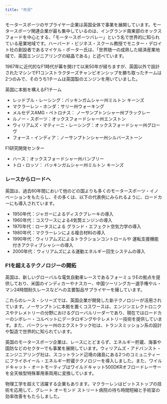 ```yaml
---
title: "市況"
---
```

モータースポーツのサプライヤー企業は英国全体で事業を展開しています。モータースポーツ関連企業が最も集中しているのは、イングランド南東部のオックスフォードを中心とする、「モータースポーツバレー」という名で世界的に知られている産業地域です。ハーバード・ビジネス・スクール教授でモニター・デロイト社の創設者であるマイケル・ポーター氏は、「世界随一の成熟した経済産業地域で、英国エンジニアリングの結晶である」と述べています。

1967年に近代的なF1時代が幕を開けて以来50年が経ちますが、英国以外で設計されたマシンでF1コンストラクターズチャンピオンシップを勝ち取ったチームは2つのみで、そのうち1チームは英国製のエンジンを用いていました。

英国に本拠を構えるF1チーム
- レッドブル・レーシング：バッキンガムシャー州ミルトン キーンズ
- マクラーレン・ホンダ：サリー州ウォーキング
- メルセデスAMG・ペトロナス： ノーサンプトンシャー州ブラックレー
- ルノー・スポーツ：オックスフォードシャー州エンストン
- ウィリアムズ・マティーニ・レーシング：オックスフォードシャー州グローヴ
- フォース・インディア：ノーサンプトンシャー州シルバーストーン

F1研究開発センター
- ハース：オックスフォードシャー州バンブリー
- トロ・ロッソ： バッキンガムシャー州ミルトン キーンズ

### レースからロードへ

英国は、過去60年間において他のどの国よりも多くのモータースポーツ・イノベーションをもたらし、その多くは、以下の代表例にみられるように、ロードカーにも導入されています。
- 1950年代：ジャガーによるディスクブレーキの導入
- 1960年代：コスワースによる4気筒エンジンの導入
- 1970年代：ロータスによる グランド・エフェクト空気力学の導入
- 1980年代：マクラーレンによる複合材料の導入
- 1990年代：ウィリアムズによるトラクションコントロールや 運転支援機能付きアクティブシャシーの導入
- 2000年代：ウィリアムズによる運動エネルギー回生システムの導入

### F1を超えるテクノロジーの開拓

英国は、新しいグローバルな電気自動車レースであるフォーミュラEの拠点を提供しており、米国のインディカーやナスカー、中国ツーリングカー選手権やル・マン24時間耐久レースなどへの主要製品サプライヤーを擁しています。

これらのレース・シリーズでは、英国企業が開発した新テクノロジーが活用されています。ノーサンプトンに本拠を置くコスワースは、エンジンエレクトロニクスやテレメトリーの分野におけるグローバルリーダーであり、現在ではロードカーのシボレー・コルベットにデータロギングやテレメトリー技術を提供しています。また、バークシャー州のエクストラック社は、トランスミッション系の設計や製造で世界的に知られています。

英国のモータースポーツ企業は、レースにとどまらず、エネルギー貯蔵、海事や国防などのセクターでも事業を展開しています。ウィリアムズ・アドバンスト・エンジニアリング社は、スコットランド辺境の諸島にある2つのコミュニティーにフライホイール・エネルギー貯蔵テクノロジーを導入しました。また、ワイルドキャット・オートモーティブはワイルドキャット500DKRオフロードレーサーを全天候型特殊軍用車両用に変換しています。

物理工学を超えて活躍する企業もあります。マクラーレンはピットストップの技術を応用して、グレート オーモンド ストリート病院の待ち時間短縮と手術室の効率改善をもたらしました。

